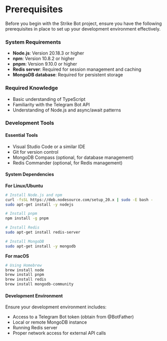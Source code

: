 # Prerequisites

Before you begin with the Strike Bot project, ensure you have the following prerequisites in place to set up your development environment effectively.

### System Requirements

* **Node.js**: Version 20.18.3 or higher
* **npm**: Version 10.8.2 or higher
* **pnpm**: Version 9.10.0 or higher
* **Redis server**: Required for session management and caching
* **MongoDB database**: Required for persistent storage

### Required Knowledge

* Basic understanding of TypeScript
* Familiarity with the Telegram Bot API
* Understanding of Node.js and async/await patterns

### Development Tools

#### Essential Tools

* Visual Studio Code or a similar IDE
* Git for version control
* MongoDB Compass (optional, for database management)
* Redis Commander (optional, for Redis management)

#### System Dependencies

**For Linux/Ubuntu**

```bash
# Install Node.js and npm
curl -fsSL https://deb.nodesource.com/setup_20.x | sudo -E bash -
sudo apt-get install -y nodejs

# Install pnpm
npm install -g pnpm

# Install Redis
sudo apt-get install redis-server

# Install MongoDB
sudo apt-get install -y mongodb
```

**For macOS**

```bash
# Using Homebrew
brew install node
brew install pnpm
brew install redis
brew install mongodb-community
```

#### Development Environment

Ensure your development environment includes:

* Access to a Telegram Bot token (obtain from @BotFather)
* Local or remote MongoDB instance
* Running Redis server
* Proper network access for external API calls
